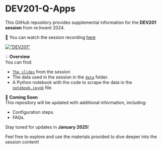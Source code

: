 # DEV201-Q-Apps

This GitHub repository provides supplemental information for the **DEV201 session** from re:Invent 2024. 

🎥 You can watch the session recording [here](https://bit.ly/dev201-youtube)

[!["DEV201"](http://img.youtube.com/vi/A9wFDUH0vBY/0.jpg)](https://www.youtube.com/watch?v=A9wFDUH0vBY "DEV201")

💡 **Overview**  
You can find:
- [`The slides`](DEV201_Build_with_AmazonQ_Slides.pdf) from the session 
- The data used in the session in the [`data`](data/) folder.
- A Python notebook with the code to scrape the data in the [`notebook.ipynb`](notebook.ipynb) file.

📢 **Coming Soon**  
This repository will be updated with additional information, including:
- Configuration steps.
- FAQs.  

Stay tuned for updates in **January 2025**!

Feel free to explore and use the materials provided to dive deeper into the session content!
